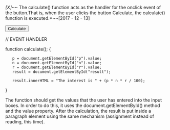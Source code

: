 <!-- TOC -->


<!-- /TOC -->

*[X]~~* The calculate() function acts as the handler for the onclick event of the button.That is, when the user clicks the
button Calculate, the calculate() function is executed.*~~[2017 - 12 - 13] 

  <button type="button" class="btn btn-info" onclick="calculate()">Calculate</button>
        <p id="result"></p>

// EVENT HANDLER 

function calculate(); {
    
       p = document.getElementById("p").value;
       n = document.getElementById("n").value;
       r = document.getElementById("r").value;
       result = document.getElementById("result");

       result.innerHTML = "The interest is " + (p * n * r / 100);
 }

The function should get the values that the user has entered into the input boxes. In order to do this, it uses the document.getElementById() method and the value property. After the calculation, the result is put inside a paragraph element using the same mechanism (assignment instead of reading, this time).